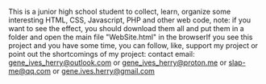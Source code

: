 This is a junior high school student to collect, learn, organize some interesting HTML, CSS, Javascript, PHP and other web code, note: if you want to see the effect, you should download them all and put them in a folder and open the main file "WebSite.html" in the browserIf you see this project and you have some time, you can follow, like, support my project or point out the shortcomings of my project: contact email: gene_ives_herry@outlook.com or gene_ives_herry@proton.me or slap-me@qq.com or gene.ives.herry@gmail.com
